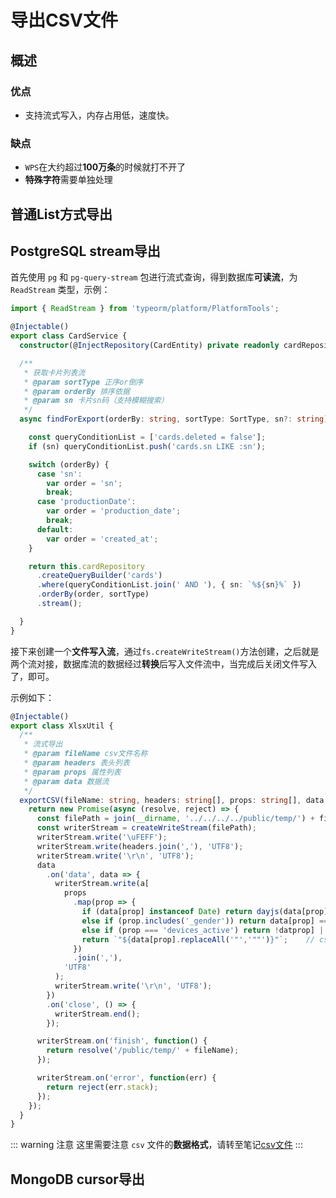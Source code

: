 # 导出CSV文件

## 概述

### 优点

* 支持流式写入，内存占用低，速度快。

### 缺点

* `WPS`在大约超过**100万条**的时候就打不开了
* **特殊字符**需要单独处理

## 普通List方式导出

## PostgreSQL stream导出

首先使用 `pg` 和 `pg-query-stream` 包进行流式查询，得到数据库**可读流**，为 `ReadStream` 类型，示例：

```ts {1}
import { ReadStream } from 'typeorm/platform/PlatformTools'; 

@Injectable()
export class CardService {
  constructor(@InjectRepository(CardEntity) private readonly cardRepository: Repository<CardEntity>) {}

  /**
   * 获取卡片列表流
   * @param sortType 正序or倒序
   * @param orderBy 排序依据
   * @param sn 卡片sn码（支持模糊搜索）
   */
  async findForExport(orderBy: string, sortType: SortType, sn?: string): Promise<ReadStream> {

    const queryConditionList = ['cards.deleted = false'];
    if (sn) queryConditionList.push('cards.sn LIKE :sn');

    switch (orderBy) {
      case 'sn':
        var order = 'sn';
        break;
      case 'productionDate':
        var order = 'production_date';
        break;
      default:
        var order = 'created_at';
    }

    return this.cardRepository
      .createQueryBuilder('cards')
      .where(queryConditionList.join(' AND '), { sn: `%${sn}%` })
      .orderBy(order, sortType)
      .stream();

  }
}

```

接下来创建一个**文件写入流**，通过`fs.createWriteStream()`方法创建，之后就是两个流对接，数据库流的数据经过**转换**后写入文件流中，当完成后关闭文件写入了，即可。

示例如下：

```ts {13,25}
@Injectable()
export class XlsxUtil {
  /**
   * 流式导出
   * @param fileName csv文件名称
   * @param headers 表头列表
   * @param props 属性列表
   * @param data 数据流
   */
  exportCSV(fileName: string, headers: string[], props: string[], data: ReadStream): Promise<string> {
    return new Promise(async (resolve, reject) => {
      const filePath = join(__dirname, '../../../../public/temp/') + fileName;
      const writerStream = createWriteStream(filePath);
      writerStream.write('\uFEFF');
      writerStream.write(headers.join(','), 'UTF8');
      writerStream.write('\r\n', 'UTF8');
      data
        .on('data', data => {
          writerStream.write(a[
            props
              .map(prop => {
                if (data[prop] instanceof Date) return dayjs(data[prop]).format('YYYY-MM-DD HH:mm:ss');
                else if (prop.includes('_gender')) return data[prop] === Gender.Male ? '男' : '女';
                else if (prop === 'devices_active') return !datprop] || data[prop] === 'false' ? '未使用' : '使用中';
                return `"${data[prop].replaceAll('"','""')}"`;    // csv文件格式处理
              })
              .join(','),
            'UTF8'
          );
          writerStream.write('\r\n', 'UTF8');
        })
        .on('close', () => {
          writerStream.end();
        });

      writerStream.on('finish', function() {
        return resolve('/public/temp/' + fileName);
      });

      writerStream.on('error', function(err) {
        return reject(err.stack);
      });
    });
  }
}
```

::: warning 注意
这里需要注意 `csv` 文件的**数据格式**，请转至笔记[csv文件](../../../实践积累/csv文件/README.md)
:::

## MongoDB cursor导出
